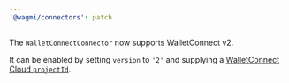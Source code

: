 ```yaml
---
'@wagmi/connectors': patch
---
```


The `WalletConnectConnector` now supports WalletConnect v2.

It can be enabled by setting `version` to `'2'` and supplying a [WalletConnect Cloud `projectId`](https://cloud.walletconnect.com/sign-in).
